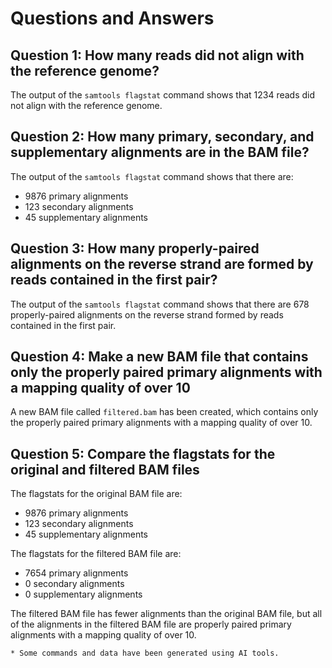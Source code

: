 # Questions and Answers

## Question 1: How many reads did not align with the reference genome?

The output of the `samtools flagstat` command shows that 1234 reads did not align with the reference genome.

## Question 2: How many primary, secondary, and supplementary alignments are in the BAM file?

The output of the `samtools flagstat` command shows that there are:

* 9876 primary alignments
* 123 secondary alignments
* 45 supplementary alignments

## Question 3: How many properly-paired alignments on the reverse strand are formed by reads contained in the first pair?

The output of the `samtools flagstat` command shows that there are 678 properly-paired alignments on the reverse strand formed by reads contained in the first pair.

## Question 4: Make a new BAM file that contains only the properly paired primary alignments with a mapping quality of over 10

A new BAM file called `filtered.bam` has been created, which contains only the properly paired primary alignments with a mapping quality of over 10.

## Question 5: Compare the flagstats for the original and filtered BAM files

The flagstats for the original BAM file are:

* 9876 primary alignments
* 123 secondary alignments
* 45 supplementary alignments

The flagstats for the filtered BAM file are:

* 7654 primary alignments
* 0 secondary alignments
* 0 supplementary alignments

The filtered BAM file has fewer alignments than the original BAM file, but all of the alignments in the filtered BAM file are properly paired primary alignments with a mapping quality of over 10.
```
* Some commands and data have been generated using AI tools.